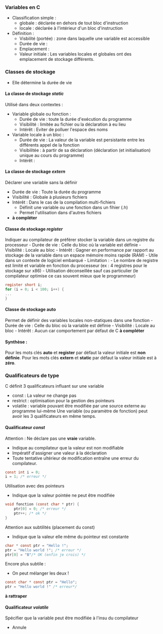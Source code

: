 
### Variables en C
- Classification simple :
	- globale : déclarée en dehors de tout bloc d'instruction
	- locale : déclarée à l'intérieur d'un bloc d'instruction
- Définition :
	- Visbilité (portée) : zone dans laquelle une variable est accessible
	- Durée de vie : 
	- Emplacement :
	- Valeur initiale :
Les variables locales et globales ont des emplacement de stockage différents.

### Classes de stockage
- Elle détermine la durée de vie 


#### La classe de stockage *static*
Utilisé dans deux contextes :
- Variable globale ou fonction :
	- Durée de vie : toute la durée d'exécution du programme
	- Visibilité : limitée au fichier ou la déclaration à eu lieu
	- Intérêt : Eviter de polluer l'espace des noms
- Variable locale à un bloc :
	- Durée de vie : La valeur de la variable est persistante entre les différents appel de la fonction
	- Visibilitée : à partir de sa déclaration (déclaration (et initialisation) unique au cours du programme)
	- Intérêt :

#### La classe de stockage *extern*
Déclarer une variable sans la définir
- Durée de vie : Toute la durée du programme
- Visibilité : Globale à plusieurs fichiers
- Intérêt : Dans le cas de la compilation multi-fichiers
	- Définit une variable ou une fonction dans un fihier (.h)
	- Permet l'utilisation dans d'autres fichiers
- **à compléter**

#### Classe de stockage *register*
Indiquer au compilateur de préférer stocker la variable dans un registre du processeur
	- Durée de vie : Celle du bloc où la variable est définie
	- Visibilité : Locale au bloc
	- Intérêt : Gagner en performance par rapport au stockage de la variable dans un espace mémoire moins rapide (RAM)
		- Utile dans un contexte de logiciel embarqué
	- Limitation :
		- Le nombre de registre est limité et variable en fonction du processeur (ex : 4 registres pour le stockage sur x86)
	- Utilisation déconseillée sauf cas particulier (le compilateur optimise ce cas souvent mieux que le programmeur)
```C
register short i;
for (i = 0; i < 100; i++) {
...
}
```
#### Classe de stockage auto
Permet de définir des variables locales non-statiques dans une fonction
	- Durée de vie : Celle du bloc où la variable est définie
	- Visibilité : Locale au bloc
	- Intérêt : Aucun car comportement par défaut de C
**à compléter**

#### Synthèse :
Pour les mots clés **auto** et **register** par défaut la valeur initiale est **non définie**.
Pour les mots clés **extern** et **static** par défaut la valeur initiale est à **zéro**.

### Qualificateurs de type
C définit 3 qualificateurs influant sur une variable
- const : La valeur ne change pas
- restrict : optimisation pour la gestion des pointeurs
- volatile : variable pouvant être modifiée par une source externe au programme lui-même
Une variable (ou paramètre de fonction) peut avoir les 3 qualificateurs en même temps.

#### Qualificateur *const*
Attention : Ne déclare pas une **vraie** variable.
- Indique au compilateur que la valeur est non modifiable
- Impératif d'assigner une valeur à la déclaration
- Toute tentative ultérieur de modification entraîne une erreur du compilateur.
```C
const int i = 0;
i = 1; /* erreur */
```
Utilisation avec des pointeurs 
- Indique que la valeur pointée ne peut être modifiée
```C
void fonction (const char * ptr) {
	ptr[0] = 0; /* erreur */
	ptr++; /* ok */
}
```
Attention aux subtilités (placement du const)
- Indique que la valeur elle même du pointeur est constante
```C
char * const ptr = "Hello !";
ptr = "Hello world !"; /* erreur */
ptr[0] = "B"/* OK (enfin je crois) */
```
Encore plus subtile :
- On peut mélanger les deux !
```C
const char * const ptr = "Hello";
ptr = "Hello world !" /* erreur*/
```
**à rattraper**

#### Qualificateur *volatile*
Spécifier que la variable peut être modifiée à l'insu du compilateur
- Annule